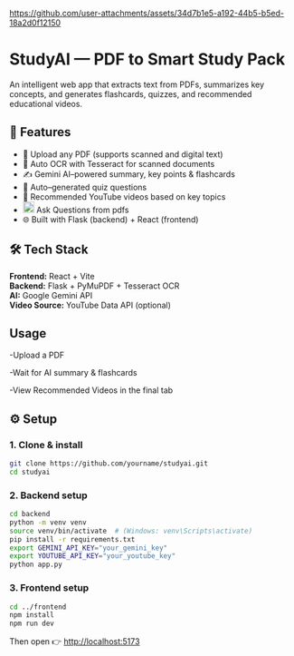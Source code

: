 https://github.com/user-attachments/assets/34d7b1e5-a192-44b5-b5ed-18a2d0f12150

# StudyAI — PDF to Smart Study Pack

An intelligent web app that extracts text from PDFs, summarizes key concepts, and generates flashcards, quizzes, and recommended educational videos.

## 🚀 Features
- 📄 Upload any PDF (supports scanned and digital text)
- 🧩 Auto OCR with Tesseract for scanned documents
- ✍️ Gemini AI–powered summary, key points & flashcards
- 🧠 Auto–generated quiz questions
- 🎥 Recommended YouTube videos based on key topics
- <img width="20" height="20" alt="image" src="https://github.com/user-attachments/assets/a1c87e3f-9b19-423d-9218-dcbc975340bc" /> Ask Questions from pdfs
- 🌐 Built with Flask (backend) + React (frontend)

## 🛠️ Tech Stack
**Frontend:** React + Vite  
**Backend:** Flask + PyMuPDF + Tesseract OCR  
**AI:** Google Gemini API  
**Video Source:** YouTube Data API (optional)  
## Usage

-Upload a PDF

-Wait for AI summary & flashcards

-View Recommended Videos in the final tab
## ⚙️ Setup

### 1. Clone & install
```bash
git clone https://github.com/yourname/studyai.git
cd studyai
```

### 2. Backend setup
```bash
cd backend
python -m venv venv
source venv/bin/activate  # (Windows: venv\Scripts\activate)
pip install -r requirements.txt
export GEMINI_API_KEY="your_gemini_key"
export YOUTUBE_API_KEY="your_youtube_key"
python app.py
```

### 3. Frontend setup
```bash
cd ../frontend
npm install
npm run dev
```

Then open 👉 [http://localhost:5173](http://localhost:5173)



